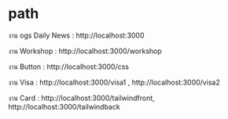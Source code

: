 # path
งาน ogs Daily News : http://localhost:3000

งาน Workshop : http://localhost:3000/workshop

งาน Button : http://localhost:3000/css

งาน Visa : http://localhost:3000/visa1 , http://localhost:3000/visa2

งาน Card : http://localhost:3000/tailwindfront, http://localhost:3000/tailwindback
